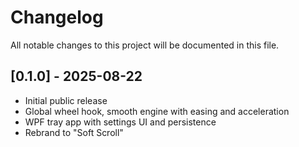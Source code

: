 # Changelog

All notable changes to this project will be documented in this file.

## [0.1.0] - 2025-08-22
- Initial public release
- Global wheel hook, smooth engine with easing and acceleration
- WPF tray app with settings UI and persistence
- Rebrand to "Soft Scroll"
